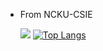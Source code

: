 - From NCKU-CSIE

    ![](https://github-readme-stats.vercel.app/api?username=Jiang0307&show_icons=true&theme=radical)    [![Top Langs](https://github-readme-stats.vercel.app/api/top-langs/?username=Jiang0307&layout=compact&show_icons=true&theme=radical)](https://github.com/Jiang0307/github-readme-stats)